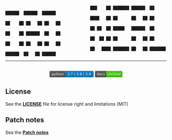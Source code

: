 
                                         ███    ██ ███████ ██████  ██       ██████  ██████  ██████  
                                         ████   ██ ██      ██   ██ ██      ██    ██ ██   ██ ██   ██ 
                                         ██ ██  ██ █████   ██████  ██      ██    ██ ██████  ██   ██ 
                                         ██  ██ ██ ██      ██   ██ ██      ██    ██ ██   ██ ██   ██ 
                                         ██   ████ ███████ ██   ██ ███████  ██████  ██   ██ ██████  
---
<p align="center">
<br>
<img height="20" alt="python supported version" src="shields/pythonversion.svg">
<a href="/doc/index.html"><img height="20" alt="project documentation" src="shields/docs-clickme-success.svg"></a>
</p>


## License

See the **[LICENSE](LICENSE)** file for license right and limitations (MIT)

## Patch notes

Sea the **[Patch notes](patch_notes.md)**
